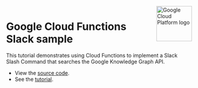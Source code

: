 <img src="https://avatars2.githubusercontent.com/u/2810941?v=3&s=96" alt="Google Cloud Platform logo" title="Google Cloud Platform" align="right" height="96" width="96"/>

# Google Cloud Functions Slack sample

This tutorial demonstrates using Cloud Functions to implement a
Slack Slash Command that searches the Google Knowledge Graph API.

- View the [source code][code].
- See the [tutorial].

[code]: index.php
[tutorial]: https://cloud.google.com/functions/docs/tutorials/slack
